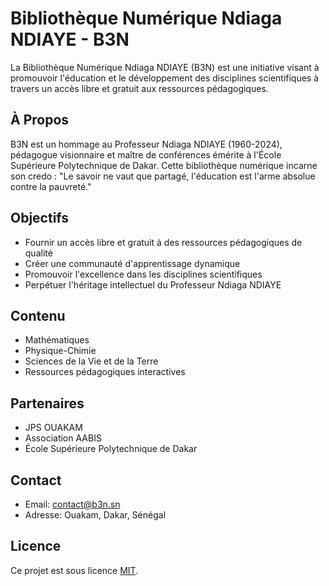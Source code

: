 # Bibliothèque Numérique Ndiaga NDIAYE - B3N

La Bibliothèque Numérique Ndiaga NDIAYE (B3N) est une initiative visant à promouvoir l'éducation et le développement des disciplines scientifiques à travers un accès libre et gratuit aux ressources pédagogiques.

## À Propos

B3N est un hommage au Professeur Ndiaga NDIAYE (1960-2024), pédagogue visionnaire et maître de conférences émérite à l'École Supérieure Polytechnique de Dakar. Cette bibliothèque numérique incarne son credo : "Le savoir ne vaut que partagé, l'éducation est l'arme absolue contre la pauvreté."

## Objectifs

- Fournir un accès libre et gratuit à des ressources pédagogiques de qualité
- Créer une communauté d'apprentissage dynamique
- Promouvoir l'excellence dans les disciplines scientifiques
- Perpétuer l'héritage intellectuel du Professeur Ndiaga NDIAYE

## Contenu

- Mathématiques
- Physique-Chimie
- Sciences de la Vie et de la Terre
- Ressources pédagogiques interactives

## Partenaires

- JPS OUAKAM
- Association AABIS
- École Supérieure Polytechnique de Dakar

## Contact

- Email: contact@b3n.sn
- Adresse: Ouakam, Dakar, Sénégal

## Licence

Ce projet est sous licence [MIT](LICENSE). 